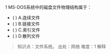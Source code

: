 1
MS-DOS系统中的磁盘文件物理结构属于：
- ( ) A.连续文件 
- ( ) B.链接文件 
- ( ) C.索引文件 
- ( ) D.散列文件

> 知识点：文件系统。
> 出处：网络
> 难度：1
> 解释
